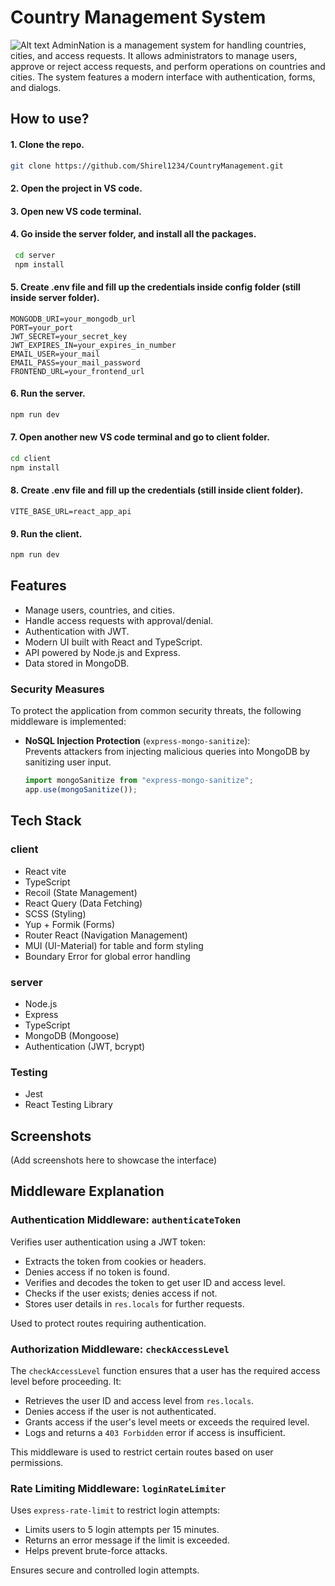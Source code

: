 # Country Management System

![Alt text](screenshots/image.png)
AdminNation is a management system for handling countries, cities, and access requests. It allows administrators to manage users, approve or reject access requests, and perform operations on countries and cities. The system features a modern interface with authentication, forms, and dialogs.

## How to use?
#### 1. Clone the repo.
```sh
git clone https://github.com/Shirel1234/CountryManagement.git
```
#### 2. Open the project in VS code.

#### 3. Open new VS code terminal.

#### 4. Go inside the server folder, and install all the packages.
```sh
 cd server
 npm install
```
#### 5. Create .env file and fill up the credentials inside config folder (still inside server folder).
```
MONGODB_URI=your_mongodb_url
PORT=your_port
JWT_SECRET=your_secret_key
JWT_EXPIRES_IN=your_expires_in_number
EMAIL_USER=your_mail
EMAIL_PASS=your_mail_password
FRONTEND_URL=your_frontend_url
```
#### 6. Run the server.
```sh
npm run dev
```

#### 7. Open another new VS code terminal and go to client folder.
```sh
cd client
npm install
```
#### 8. Create .env file and fill up the credentials (still inside client folder).
```
VITE_BASE_URL=react_app_api
```

#### 9. Run the client.

```sh
npm run dev
```
## Features
- Manage users, countries, and cities.
- Handle access requests with approval/denial.
- Authentication with JWT.
- Modern UI built with React and TypeScript.
- API powered by Node.js and Express.
- Data stored in MongoDB.

### Security Measures

To protect the application from common security threats, the following middleware is implemented:

- **NoSQL Injection Protection** (`express-mongo-sanitize`):  
  Prevents attackers from injecting malicious queries into MongoDB by sanitizing user input.  
  ```js
  import mongoSanitize from "express-mongo-sanitize";
  app.use(mongoSanitize());

## Tech Stack

### client
- React vite
- TypeScript
- Recoil (State Management)
- React Query (Data Fetching)
- SCSS (Styling)
- Yup + Formik (Forms)
- Router React (Navigation Management)
- MUI (UI-Material) for table and form styling
- Boundary Error for global error handling

### server
- Node.js
- Express
- TypeScript
- MongoDB (Mongoose)
- Authentication (JWT, bcrypt)

### Testing
- Jest
- React Testing Library

## Screenshots
(Add screenshots here to showcase the interface)

## Middleware Explanation

### Authentication Middleware: `authenticateToken`  
Verifies user authentication using a JWT token:  

- Extracts the token from cookies or headers.  
- Denies access if no token is found.  
- Verifies and decodes the token to get user ID and access level.  
- Checks if the user exists; denies access if not.  
- Stores user details in `res.locals` for further requests.  

Used to protect routes requiring authentication.  


### Authorization Middleware: `checkAccessLevel`
The `checkAccessLevel` function ensures that a user has the required access level before proceeding. It:

- Retrieves the user ID and access level from `res.locals`.
- Denies access if the user is not authenticated.
- Grants access if the user's level meets or exceeds the required level.
- Logs and returns a `403 Forbidden` error if access is insufficient.

This middleware is used to restrict certain routes based on user permissions.

### Rate Limiting Middleware: `loginRateLimiter`  
Uses `express-rate-limit` to restrict login attempts:  

- Limits users to 5 login attempts per 15 minutes.  
- Returns an error message if the limit is exceeded.  
- Helps prevent brute-force attacks.  

Ensures secure and controlled login attempts.  

